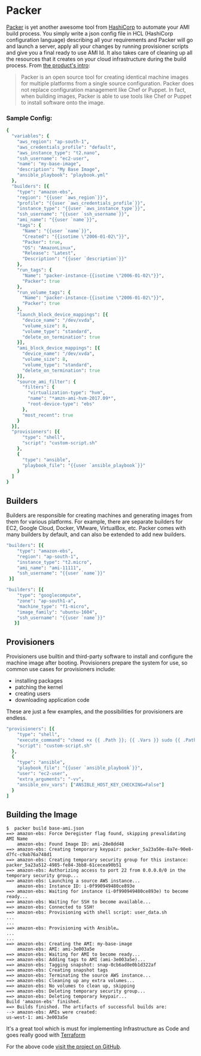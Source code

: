 # Packer

[Packer](https://www.packer.io/) is yet another awesome tool from [HashiCorp](https://www.hashicorp.com/) to automate your AMI build process. You simply write a json config file in HCL (HashiCorp configuration language) describing all your requirements and Packer will go and launch a server, apply all your changes by running provisioner scripts and give you a final ready to use AMI Id. It also takes care of cleaning up all the resources that it creates on your cloud infrastructure during the build process. From [the product's intro](https://www.packer.io/intro/index.html):

  > Packer is an open source tool for creating identical machine images for multiple platforms from a single source configuration. Packer does not replace configuration management like Chef or Puppet. In fact, when building images, Packer is able to use tools like Chef or Puppet to install software onto the image.

### Sample Config:

```ruby
{
  "variables": {
    "aws_region": "ap-south-1",
    "aws_credentials_profile": "default",
    "aws_instance_type": "t2.nano",
    "ssh_username": "ec2-user",
    "name": "my-base-image",
    "description": "My Base Image",
    "ansible_playbook": "playbook.yml"
  },
  "builders": [{
    "type": "amazon-ebs",
    "region": "{{user `aws_region`}}",
    "profile": "{{user `aws_credentials_profile`}}",
    "instance_type": "{{user `aws_instance_type`}}",
    "ssh_username": "{{user `ssh_username`}}",
    "ami_name": "{{user `name`}}",
    "tags": {
      "Name": "{{user `name`}}",
      "Created": "{{isotime \"2006-01-02\"}}",
      "Packer": true,
      "OS": "AmazonLinux",
      "Release": "Latest",
      "Description": "{{user `description`}}"
    },
    "run_tags": {
      "Name": "packer-instance-{{isotime \"2006-01-02\"}}",
      "Packer": true
    },
    "run_volume_tags": {
      "Name": "packer-instance-{{isotime \"2006-01-02\"}}",
      "Packer": true
    },
    "launch_block_device_mappings": [{
      "device_name": "/dev/xvda",
      "volume_size": 8,
      "volume_type": "standard",
      "delete_on_termination": true
    }],
    "ami_block_device_mappings": [{
      "device_name": "/dev/xvda",
      "volume_size": 8,
      "volume_type": "standard",
      "delete_on_termination": true
    }],
    "source_ami_filter": {
      "filters": {
        "virtualization-type": "hvm",
        "name": "*amzn-ami-hvm-2017.09*",
        "root-device-type": "ebs"
      },
      "most_recent": true
    }
  }],
  "provisioners": [{
      "type": "shell",
      "script": "custom-script.sh"
    },
    {
      "type": "ansible",
      "playbook_file": "{{user `ansible_playbook`}}"
    }
  ]
}
```

## Builders

Builders are responsible for creating machines and generating images from them for various platforms. For example, there are separate builders for EC2, Google Cloud, Docker, VMware, VirtualBox, etc. Packer comes with many builders by default, and can also be extended to add new builders.

```ruby
"builders": [{
    "type": "amazon-ebs",
    "region": "ap-south-1",
    "instance_type": "t2.micro",
    "ami_name": "ami-11111",
    "ssh_username": "{{user `name`}}"
 }]
 ```

```ruby
"builders": [{
    "type": "googlecompute",
    "zone": "ap-south1-a",
    "machine_type": "f1-micro",
    "image_family": "ubuntu-1604",
    "ssh_username": "{{user `name`}}"
   }]
```

## Provisioners

Provisioners use builtin and third-party software to install and configure the machine image after booting. Provisioners prepare the system for use, so common use cases for provisioners include:

* installing packages
* patching the kernel
* creating users
* downloading application code

These are just a few examples, and the possibilities for provisioners are endless.

```ruby
"provisioners": [{
    "type": "shell",
    "execute_command": "chmod +x {{ .Path }}; {{ .Vars }} sudo {{ .Path }} {{user `name`}}",
    "script": "custom-script.sh"
  },
  {
    "type": "ansible",
    "playbook_file": "{{user `ansible_playbook`}}",
    "user": "ec2-user",
    "extra_arguments": "-vv",
    "ansible_env_vars": ["ANSIBLE_HOST_KEY_CHECKING=False"]
  }
]
```

## Building the Image

```
$  packer build base-ami.json
==> amazon-ebs: Force Deregister flag found, skipping prevalidating AMI Name
    amazon-ebs: Found Image ID: ami-28e8dd48
==> amazon-ebs: Creating temporary keypair: packer_5a23a50e-8a7e-90e8-d7fc-c9ab76a748d1
==> amazon-ebs: Creating temporary security group for this instance: packer_5a23a512-4985-fe84-3bb8-61cecea90b51
==> amazon-ebs: Authorizing access to port 22 from 0.0.0.0/0 in the temporary security group...
==> amazon-ebs: Launching a source AWS instance...
    amazon-ebs: Instance ID: i-0f990949480ce893e
==> amazon-ebs: Waiting for instance (i-0f990949480ce893e) to become ready...
==> amazon-ebs: Waiting for SSH to become available...
==> amazon-ebs: Connected to SSH!
==> amazon-ebs: Provisioning with shell script: user_data.sh
...
...
==> amazon-ebs: Provisioning with Ansible…
...
...
==> amazon-ebs: Creating the AMI: my-base-image
    amazon-ebs: AMI: ami-3e003a5e
==> amazon-ebs: Waiting for AMI to become ready...
==> amazon-ebs: Adding tags to AMI (ami-3e003a5e)...
==> amazon-ebs: Tagging snapshot: snap-0cb6ad8e0b1d322af
==> amazon-ebs: Creating snapshot tags
==> amazon-ebs: Terminating the source AWS instance...
==> amazon-ebs: Cleaning up any extra volumes...
==> amazon-ebs: No volumes to clean up, skipping
==> amazon-ebs: Deleting temporary security group...
==> amazon-ebs: Deleting temporary keypair...
Build 'amazon-ebs' finished.
==> Builds finished. The artifacts of successful builds are:
--> amazon-ebs: AMIs were created:
us-west-1: ami-3e003a5e
```

It's a great tool which is must for implementing Infrastructure as Code and goes really good with [Terraform](https://www.terraform.io/)

For the above code [visit the project on GitHub](https://github.com/nitnagpal/packer/).
